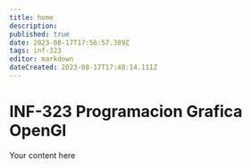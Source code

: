 ```yaml
---
title: home
description: 
published: true
date: 2023-08-17T17:56:57.389Z
tags: inf-323
editor: markdown
dateCreated: 2023-08-17T17:48:14.111Z
---
```


# INF-323 Programacion Grafica OpenGl


Your content here